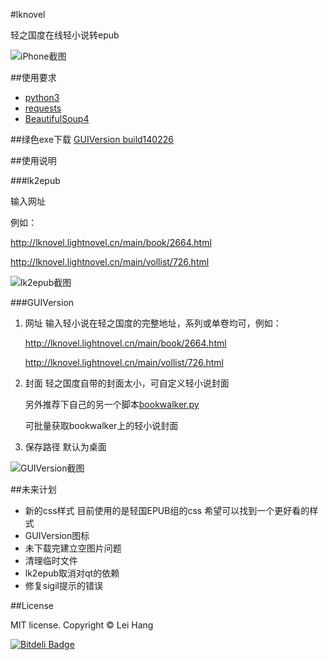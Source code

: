 #lknovel

轻之国度在线轻小说转epub

![iPhone截图](https://raw.github.com/bebound/lknovel/master/screenShot/2.PNG)

##使用要求

- [python3](http://www.python.org/getit/ "python3")
- [requests](http://docs.python-requests.org/en/latest/ "requests")
- [BeautifulSoup4](http://www.crummy.com/software/BeautifulSoup/ "BeautifulSoup4")

##绿色exe下载
[GUIVersion build140226](https://mega.co.nz/#!PYN0WIzQ!IEk9MVfsSde6Vcr35Xoewwov5Mgo2wED0TWlntjlhlg)

##使用说明

###lk2epub

输入网址

例如：

http://lknovel.lightnovel.cn/main/book/2664.html

http://lknovel.lightnovel.cn/main/vollist/726.html

![lk2epub截图](https://raw.github.com/bebound/lknovel/master/screenShot/1.PNG)

###GUIVersion

1. 网址 输入轻小说在轻之国度的完整地址，系列或单卷均可，例如：

    http://lknovel.lightnovel.cn/main/book/2664.html

    http://lknovel.lightnovel.cn/main/vollist/726.html

2. 封面 轻之国度自带的封面太小，可自定义轻小说封面

    另外推荐下自己的另一个脚本[bookwalker.py](https://github.com/bebound/scripts)

	可批量获取bookwalker上的轻小说封面

3. 保存路径 默认为桌面

![GUIVersion截图](https://raw.github.com/bebound/lknovel/master/screenShot/3.png)


##未来计划


- 新的css样式 目前使用的是轻国EPUB组的css 希望可以找到一个更好看的样式
- GUIVersion图标
- 未下载完建立空图片问题
- 清理临时文件
- lk2epub取消对qt的依赖
- 修复sigil提示的错误


##License

MIT license. Copyright © Lei Hang

[![Bitdeli Badge](https://d2weczhvl823v0.cloudfront.net/bebound/lknovel/trend.png)](https://bitdeli.com/free "Bitdeli Badge")


